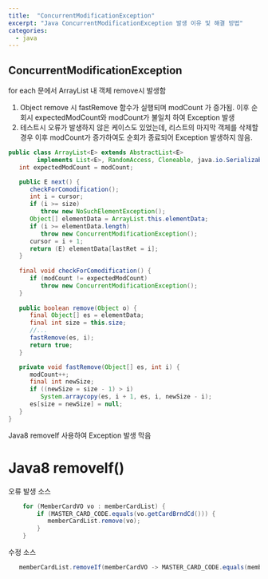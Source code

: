 ```yaml
---
title:  "ConcurrentModificationException"
excerpt: "Java ConcurrentModificationException 발생 이유 및 해결 방법"
categories:
  - java
---
```

## ConcurrentModificationException
for each 문에서 ArrayList 내 객체 remove시 발생함
1. Object remove 시 fastRemove 함수가 실행되며 modCount 가 증가됨. 이후 순회시 expectedModCount와 modCount가 불일치 하여 Exception 발생
2. 테스트시 오류가 발생하지 않은 케이스도 있었는데, 리스트의 마지막 객체를 삭제할 경우 이후 modCount가 증가하여도 순회가 종료되어 Exception 발생하지 않음.  

```java
public class ArrayList<E> extends AbstractList<E>
        implements List<E>, RandomAccess, Cloneable, java.io.Serializable {
   int expectedModCount = modCount;

   public E next() {
      checkForComodification();
      int i = cursor;
      if (i >= size)
         throw new NoSuchElementException();
      Object[] elementData = ArrayList.this.elementData;
      if (i >= elementData.length)
         throw new ConcurrentModificationException();
      cursor = i + 1;
      return (E) elementData[lastRet = i];
   }
   
   final void checkForComodification() {
      if (modCount != expectedModCount)
         throw new ConcurrentModificationException();
   }
   
   public boolean remove(Object o) {
      final Object[] es = elementData;
      final int size = this.size;
      //...
      fastRemove(es, i);
      return true;
   }

   private void fastRemove(Object[] es, int i) {
      modCount++;
      final int newSize;
      if ((newSize = size - 1) > i)
         System.arraycopy(es, i + 1, es, i, newSize - i);
      es[size = newSize] = null;
   }
}
```

Java8 removeIf 사용하여 Exception 발생 막음

# Java8 removeIf()
오류 발생 소스
```java
    for (MemberCardVO vo : memberCardList) {
        if (MASTER_CARD_CODE.equals(vo.getCardBrndCd())) {
           memberCardList.remove(vo);
        }
    }
```
수정 소스
```java
   memberCardList.removeIf(memberCardVO -> MASTER_CARD_CODE.equals(memberCardVO.getCardBrndCd()));
```


